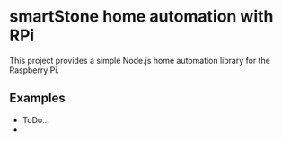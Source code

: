 
# smartStone home automation with RPi

This project provides a simple Node.js home automation library for the Raspberry Pi.

## Examples ##
- ToDo...
- 

